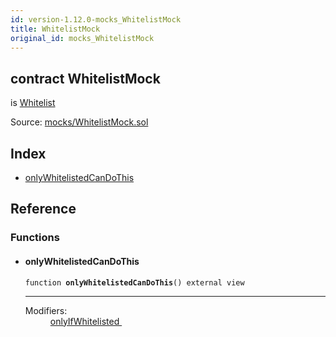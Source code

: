 ```yaml
---
id: version-1.12.0-mocks_WhitelistMock
title: WhitelistMock
original_id: mocks_WhitelistMock
---
```


<div class="contract-doc"><div class="contract"><h2 class="contract-header"><span class="contract-kind">contract</span> WhitelistMock</h2><p class="base-contracts"><span>is</span> <a href="access_Whitelist.html">Whitelist</a></p><div class="source">Source: <a href="https://github.com/OpenZeppelin/zeppelin-solidity/blob/v1.12.0/contracts/mocks/WhitelistMock.sol" target="_blank">mocks/WhitelistMock.sol</a></div></div><div class="index"><h2>Index</h2><ul><li><a href="mocks_WhitelistMock.html#onlyWhitelistedCanDoThis">onlyWhitelistedCanDoThis</a></li></ul></div><div class="reference"><h2>Reference</h2><div class="functions"><h3>Functions</h3><ul><li><div class="item function"><span id="onlyWhitelistedCanDoThis" class="anchor-marker"></span><h4 class="name">onlyWhitelistedCanDoThis</h4><div class="body"><code class="signature">function <strong>onlyWhitelistedCanDoThis</strong><span>() </span><span>external </span><span>view </span></code><hr/><dl><dt><span class="label-modifiers">Modifiers:</span></dt><dd><a href="access_Whitelist.html#onlyIfWhitelisted">onlyIfWhitelisted </a></dd></dl></div></div></li></ul></div></div></div>
